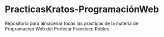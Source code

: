 # PracticasKratos-ProgramaciónWeb
Repositorio para almacenar todas las practicas de la materia de Programacion Web del Profesor Francisco Robles
